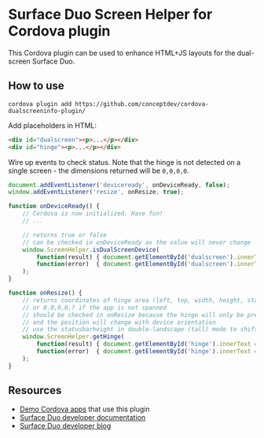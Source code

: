 # Surface Duo Screen Helper for Cordova plugin

This Cordova plugin can be used to enhance HTML+JS layouts for the dual-screen Surface Duo.

## How to use

```dotnetcli
cordova plugin add https://github.com/conceptdev/cordova-dualscreeninfo-plugin/
```

Add placeholders in HTML:

```html
<div id="dualscreen"><p>...</p></div>
<div id="hinge"><p>...</p></div>
```

Wire up events to check status. Note that the hinge is not detected on a single screen - the dimensions returned will be `0,0,0,0`.

```javascript
document.addEventListener('deviceready', onDeviceReady, false);
window.addEventListener('resize', onResize, true);

function onDeviceReady() {
    // Cordova is now initialized. Have fun!
    // ...

    // returns true or false
    // can be checked in onDeviceReady as the value will never change
    window.ScreenHelper.isDualScreenDevice(
        function(result) { document.getElementById('dualscreen').innerText = 'isSurfaceDuo: ' + result; },
        function(error)  { document.getElementById('dualscreen').innerText = 'isSurfaceDuo: error ' + error; }
    );
}

function onResize() {
    // returns coordinates of hinge area (left, top, width, height, statusbarheight)
    // or 0,0,0,0,? if the app is not spanned
    // should be checked in onResize because the hinge will only be present when spanned
    // and the position will change with device orientation
    // use the statusbarheight in double-landscape (tall) mode to shift the hinge up to account for the status bar
    window.ScreenHelper.getHinge(
        function(result) { document.getElementById('hinge').innerText = 'hinge: ' + result; },
        function(error)  { document.getElementById('hinge').innerText = 'hinge: error ' + error; }
    );
}
```

## Resources

- [Demo Cordova apps](https://github.com/conceptdev/cordova-samples) that use this plugin
- [Surface Duo developer documentation](https://docs.microsoft.com/dual-screen/)
- [Surface Duo developer blog](https://devblogs.microsoft.com/surface-duo/)
